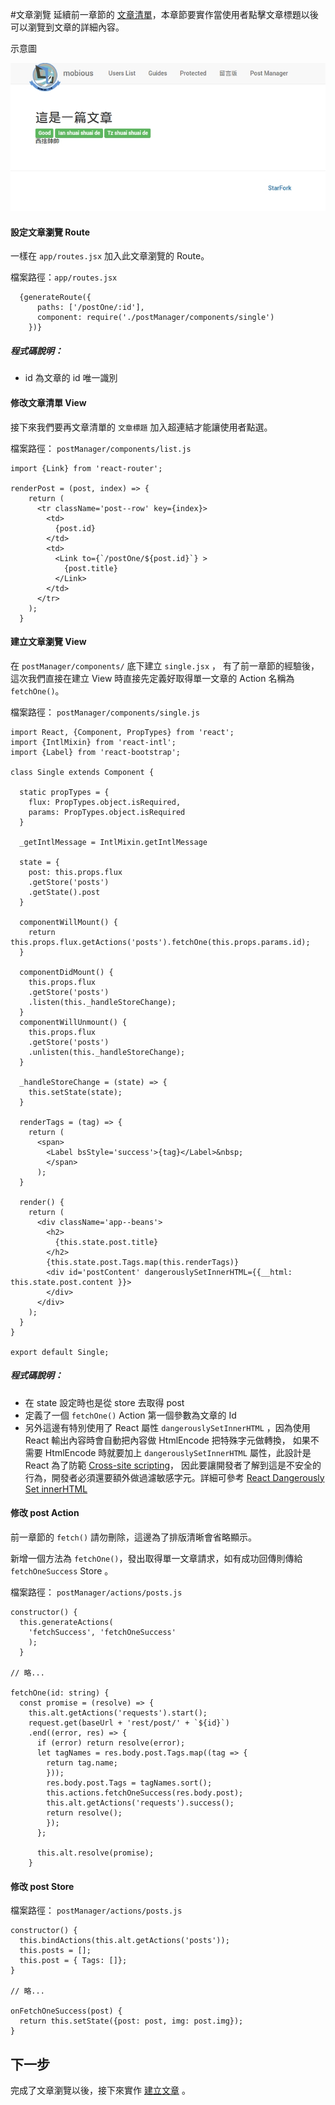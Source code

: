 #文章瀏覽
延續前一章節的 [文章清單](PostList.html)，本章節要實作當使用者點擊文章標題以後可以瀏覽到文章的詳細內容。

示意圖

![文章瀏覽](../Image/Article.jpeg "文章瀏覽")

#### 設定文章瀏覽 Route
一樣在 `app/routes.jsx` 加入此文章瀏覽的 Route。

檔案路徑：`app/routes.jsx`
```
  {generateRoute({
      paths: ['/postOne/:id'],
      component: require('./postManager/components/single')
    })}
```
##### 程式碼說明：
* id 為文章的 id 唯一識別


#### 修改文章清單 View
接下來我們要再文章清單的 `文章標題` 加入超連結才能讓使用者點選。

檔案路徑： `postManager/components/list.js`
```
import {Link} from 'react-router';

renderPost = (post, index) => {
    return (
      <tr className='post--row' key={index}>
        <td>
          {post.id}
        </td>
        <td>
          <Link to={`/postOne/${post.id}`} >
            {post.title}
          </Link>
        </td>
      </tr>
    );
  }

```


#### 建立文章瀏覽 View
在 `postManager/components/` 底下建立 `single.jsx` ，
有了前一章節的經驗後，這次我們直接在建立 View 時直接先定義好取得單一文章的 Action 名稱為 `fetchOne()`。

檔案路徑： `postManager/components/single.js`
```
import React, {Component, PropTypes} from 'react';
import {IntlMixin} from 'react-intl';
import {Label} from 'react-bootstrap';

class Single extends Component {

  static propTypes = {
    flux: PropTypes.object.isRequired,
    params: PropTypes.object.isRequired
  }

  _getIntlMessage = IntlMixin.getIntlMessage

  state = {
    post: this.props.flux
    .getStore('posts')
    .getState().post
  }

  componentWillMount() {
    return this.props.flux.getActions('posts').fetchOne(this.props.params.id);
  }

  componentDidMount() {
    this.props.flux
    .getStore('posts')
    .listen(this._handleStoreChange);
  }
  componentWillUnmount() {
    this.props.flux
    .getStore('posts')
    .unlisten(this._handleStoreChange);
  }

  _handleStoreChange = (state) => {
    this.setState(state);
  }

  renderTags = (tag) => {
    return (
      <span>
        <Label bsStyle='success'>{tag}</Label>&nbsp;
        </span>
      );
  }

  render() {
    return (
      <div className='app--beans'>
        <h2>
          {this.state.post.title}
        </h2>
        {this.state.post.Tags.map(this.renderTags)}
        <div id='postContent' dangerouslySetInnerHTML={{__html: this.state.post.content }}>
        </div>
      </div>
    );
  }
}

export default Single;
```
##### 程式碼說明：
* 在 state 設定時也是從 store 去取得 post
* 定義了一個 `fetchOne()` Action 第一個參數為文章的 Id
* 另外這邊有特別使用了 React 屬性 `dangerouslySetInnerHTML` ，因為使用 React 輸出內容時會自動把內容做 HtmlEncode 把特殊字元做轉換，
如果不需要 HtmlEncode 時就要加上 `dangerouslySetInnerHTML` 屬性，此設計是 React 為了防範 [Cross-site scripting](https://en.wikipedia.org/wiki/Cross-site_scripting)，
因此要讓開發者了解到這是不安全的行為，開發者必須還要額外做過濾敏感字元。詳細可參考 [React Dangerously Set innerHTML](https://facebook.github.io/react/tips/dangerously-set-inner-html.html)

#### 修改 post Action
前一章節的 `fetch()` 請勿刪除，這邊為了排版清晰會省略顯示。

新增一個方法為 `fetchOne()`，發出取得單一文章請求，如有成功回傳則傳給 `fetchOneSuccess` Store 。

檔案路徑： `postManager/actions/posts.js`
```
constructor() {
  this.generateActions(
    'fetchSuccess', 'fetchOneSuccess'
    );
  }

// 略...

fetchOne(id: string) {
  const promise = (resolve) => {
    this.alt.getActions('requests').start();
    request.get(baseUrl + 'rest/post/' + `${id}`)
    .end((error, res) => {
      if (error) return resolve(error);
      let tagNames = res.body.post.Tags.map((tag => {
        return tag.name;
        }));
        res.body.post.Tags = tagNames.sort();
        this.actions.fetchOneSuccess(res.body.post);
        this.alt.getActions('requests').success();
        return resolve();
        });
      };

      this.alt.resolve(promise);
    }
```

#### 修改 post Store
檔案路徑： `postManager/actions/posts.js`
```
constructor() {
  this.bindActions(this.alt.getActions('posts'));
  this.posts = [];
  this.post = { Tags: []};
}

// 略...

onFetchOneSuccess(post) {
  return this.setState({post: post, img: post.img});
}
```

## 下一步
完成了文章瀏覽以後，接下來實作 [建立文章](PostCreate.html) 。
